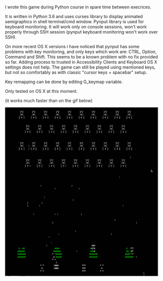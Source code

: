 I wrote this game during Python course in spare time between execrices.

It is written in Python 3.6 and uses curses library to display animated semigraphics in shell terminal/cmd window. Pynput library is used for keyboard monitoring.
It will work only on console sessions, won't work properly through SSH session (pynput keyboard monitoring won't work over SSH). 

On more recent OS X versions i have noticed that pynput has some problems with key monitoring, and only keys which work are: CTRL, Option, Command and Shift. 
This seems to be a known problem with no fix provided so far. Adding process to trusted in Accessibility Clients and Keyboard OS X settings does not help.
The game can still be played using mentioned keys, but not so comfortably as with classic "cursor keys + spacebar" setup.

Key remapping can be done by editing G_keymap variable.

Only tested on OS X at this moment.

(it works much faster than on the gif below)


![](https://github.com/woytekm/space-invaders-console/blob/main/Game.gif)

